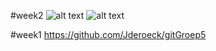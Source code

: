 #week2
![alt text](https://github.com/marco-2017/IMD-screenshots/blob/master/flexbox-froggy.jpg)
![alt text](https://github.com/marco-2017/IMD-screenshots/blob/master/grid-garden.jpg)


#week1
https://github.com/Jderoeck/gitGroep5